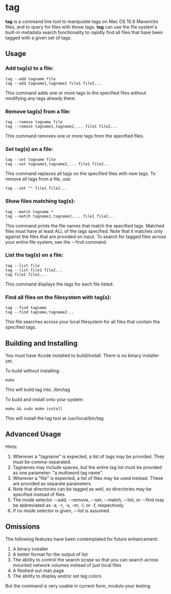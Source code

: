 tag
===
**tag** is a command line tool to manipulate tags on Mac OS 10.9 Mavericks files, and to query for files with those tags. **tag** can use the file system's built-in metadata search functionality to rapidly find all files that have been tagged with a given set of tags.

Usage
---
### Add tag(s) to a file:

	tag --add tagname file
	tag --add tagname1,tagname2 file1 file2...
	
This command adds one or more tags to the specified files without modifying any tags already there.
	
### Remove tag(s) from a file:

	tag --remove tagname file
	tag --remove tagname1,tagname2,... file1 file2...
	
This command removes one or more tags from the specified files.
	
### Set tag(s) on a file:

	tag --set tagname file
	tag --set tagname1,tagname2,... file1 file2...

This command replaces all tags on the specified files with new tags. To remove all tags from a file, use:

	tag --set "" file1 file2...

### Show files matching tag(s):

	tag --match tagname *
	tag --match tagname1,tagname2,... file1 file2...
	
This command prints the file names that match the specified tags.  Matched files must have at least ALL of the tags specified. Note that it matches only against the files that are provided on input. To search for tagged files across your entire file system, see the --find command.
	
### List the tag(s) on a file:

	tag --list file
	tag --list file1 file2...
	tag file1 file2...
	
This command displays the tags for each file listed.
	
### Find all files on the filesystem with tag(s):

	tag --find tagname
	tag --find tagname,tagname2...
	
This file searches across your local filesystem for all files that contain the specified tags.
	
Building and Installing
---
You must have Xcode installed to build/install. There is no binary installer yet.

To build without installing:

	make
	
This will build tag into ./bin/tag

To build and install onto your system:

	make && sudo make install
	
This will install the tag tool at /usr/local/bin/tag

Advanced Usage
----
Hints:

1. Wherever a "tagname" is expected, a list of tags may be provided. They must be comma-separated.
2. Tagnames may include spaces, but the entire tag list must be provided as one parameter: "a multiword tag name".
3. Wherever a "file" is expected, a list of files may be used instead. These are provided as separate parameters.
4. Note that directories can be tagged as well, so directories may be specified instead of files.
5. The mode selector --add, --remove, --set, --match, --list, or --find may be abbreviated as -a, -r, -s, -m, -l, or -f, respectively.
6. If no mode selector is given, --list is assumed.

Omissions
---
The following features have been contemplated for future enhancement:

1. A binary installer
2. A better format for the output of list
3. The ability to control the search scope so that you can search across mounted network volumes instead of just local files
4. A fleshed-out man page
5. The ability to display and/or set tag colors

But the command is very usable in current form, modulo your testing.
